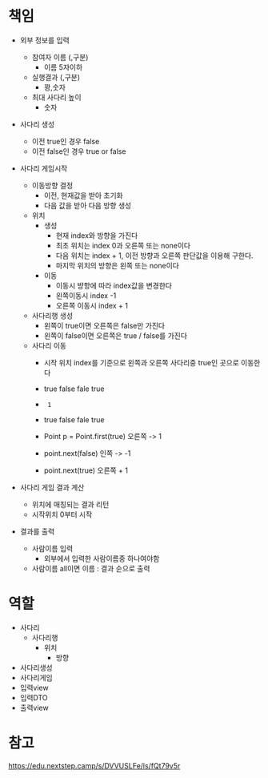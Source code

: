 # 책임
- 외부 정보를 입력
  - 참여자 이름 (,구분)
    - 이름 5자이하
  - 실행결과 (,구분)
    - 꽝,숫자
  - 최대 사다리 높이
    - 숫자
- 사다리 생성
  - 이전 true인 경우 false
  - 이전 false인 경우 true or false
- 사다리 게임시작
  - 이동방향 결정
    - 이전, 현재값을 받아 초기화 
    - 다음 값을 받아 다음 방향 생성
  - 위치 
    - 생성
      - 현재 index와 방향을 가진다
      - 최초 위치는 index 0과 오른쪽 또는 none이다
      - 다음 위치는 index + 1, 이전 방향과 오른쪽 판단값을 이용해 구한다.
      - 마지막 위치의 방향은 왼쪽 또는 none이다
    - 이동
      - 이동시 뱡항에 따라 index값을 변경한다
      - 왼쪽이동시 index -1
      - 오른쪽 이동시 index + 1
  - 사다리행 생성
    - 왼쪽이 true이면 오른쪽은 false만 가진다
    - 왼쪽이 false이면 오른쪽은 true / false를 가진다
  - 사다리 이동
    - 시작 위치 index를 기준으로 왼쪽과 오른쪽 사다리중 true인 곳으로 이동한다
      
    - true false fale true
    -      1 
    - true false fale true
    - Point p = Point.first(true) 오른쪽 -> 1
    - point.next(false) 인쪽 -> -1
    - point.next(true) 오른쪽 + 1
  
- 사다리 게임 결과 계산
  - 위치에 매칭되는 결과 리턴
  - 시작위치 0부터 시작
- 결과를 출력
  - 사람이름 입력
    - 외부에서 입력한 사람이름중 하나여야함
  - 사람이름 all이면 이름 : 결과 순으로 출력

# 역할
- 사다리
  - 사다리행
    - 위치
      - 방향
- 사다리생성
- 사다리게임
- 입력view
- 입력DTO
- 출력view

# 참고
https://edu.nextstep.camp/s/DVVUSLFe/ls/fQt79v5r
